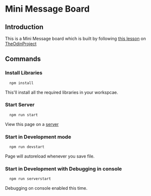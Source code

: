 # Mini Message Board

## Introduction

This is a Mini Message board which is built by following [this lesson](https://www.theodinproject.com/courses/nodejs/lessons/mini-message-board#assignment) on [TheOdinProject](https://www.theodinproject.com/)

## Commands

### Install Libraries

```js
  npm install
```

This'll install all the required libraries in your workspcae.

### Start Server

```js
  npm run start
```

View this page on a [server](http://localhost:3000/)

### Start in Development mode

```js
  npm run devstart
```

Page will autoreload whenever you save file.

### Start in Development with Debugging in console

```js
  npm run serverstart
```

Debugging on console enabled this time.
